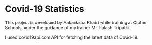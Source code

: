 # Covid-19 Statistics

This project is developed by Aakanksha Khatri while training at Cipher Schools, under the guidance of my trainer Mr. Palash Tripathi.

I used covid19api.com API for fetching the latest data of Covid-19.
